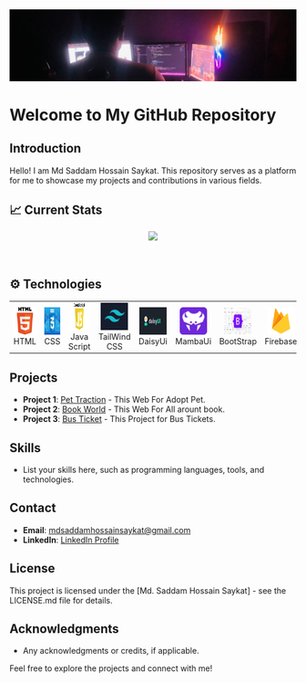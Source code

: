 <img src="./Images/Dev/1714764774209.jpeg" />

##
# Welcome to My GitHub Repository

## Introduction
Hello! I am Md Saddam Hossain Saykat. This repository serves as a platform for me to showcase my projects and contributions in various fields.


## :chart_with_upwards_trend: Current Stats

<p align="center">
  <img width="60%" src="https://github-readme-streak-stats.herokuapp.com?user=jaman-shah&theme=midnight-purple&hide_border=true&background=0D1117&stroke=0D1117&fire=FF1CF7&sideLabels=00F0FF&currStreakNum=FF1CF7&ring=FF1CF7&currStreakLabel=FF1CF7&sideNums=00F0FF" />
</p>

<br>
<h2 align="left"> ⚙ Technologies</h2>
<table align="center">
  <tr>
    <td align="center" width="96">
      <img src="./images/Dev/html.png" width="48" height="48" alt="React">
      <br>HTML
    </td>
    <td align="center" width="96">
      <img src="./images/Dev/css3.jpeg" width="48" height="48" alt="NodeJs">
      <br>CSS
    </td>
    <td align="center" width="96">
      <img src="./images/Dev/javaScript.png" width="48" height="48" alt="Express">
      <br>Java Script
    </td>
    <td align="center" width="96">
      <img src="./images/Dev/tailwind.png" width="48" height="48" alt="TailWind">
      <br>TailWind CSS
    </td>
    <td align="center" width="96">
      <img src="./images/Dev/daisyUi.png" width="48" height="48" alt="Firebase Auth">
      <br>DaisyUi
    </td>
    <td align="center" width="96">
      <img src="./images/Dev/mambaUi.jpg" width="48" height="48" alt="Firebase Auth">
      <br>MambaUi
    </td>
    <td align="center" width="96">
      <img src="./images/Dev/bootstrap.png" width="48" height="48" alt="Firebase Auth">
      <br>BootStrap
    </td>
    <td align="center" width="96">
      <img src="./images/Dev/firebase.png" width="48" height="48" alt="Firebase Auth">
      <br>Firebase
    </td>
    <td align="center" width="96">
      <img src="./images/Dev/vercel.jpg" width="48" height="48" alt="Firebase Auth">
      <br>Vercel
    </td>
    <td align="center" width="96">
      <img src="./images/Dev/daisyUi.png" width="48" height="48" alt="Firebase Auth">
      <br>DaisyUi
    </td>
    <td align="center" width="96">
      <img src="./images/Dev/daisyUi.png" width="48" height="48" alt="Firebase Auth">
      <br>DaisyUi
    </td>
    <td align="center" width="96">
      <img src="./images/Dev/daisyUi.png" width="48" height="48" alt="Firebase Auth">
      <br>DaisyUi
    </td>
    <td align="center" width="96">
      <img src="./images/Dev/daisyUi.png" width="48" height="48" alt="Firebase Auth">
      <br>DaisyUi
    </td>
    <td align="center" width="96">
      <img src="./images/Dev/daisyUi.png" width="48" height="48" alt="Firebase Auth">
      <br>DaisyUi
    </td>
    <td align="center" width="96">
      <img src="./images/Dev/daisyUi.png" width="48" height="48" alt="Firebase Auth">
      <br>DaisyUi
    </td>
    <td align="center" width="96">
      <img src="./images/Dev/daisyUi.png" width="48" height="48" alt="Firebase Auth">
      <br>DaisyUi
    </td>
    <td align="center" width="96">
      <img src="./images/Dev/daisyUi.png" width="48" height="48" alt="Firebase Auth">
      <br>DaisyUi
    </td>
  </tr>
</table>

## Projects
- **Project 1**: [Pet Traction](https://pet-traction.web.app/) - This Web For Adopt Pet.
- **Project 2**: [Book World](https://jovial-banoffee-f958aa.netlify.app/) - This Web For All arount book.
- **Project 3**: [Bus Ticket](https://saddamsaykat.github.io/smart-ticket/) - This Project for Bus Tickets.

## Skills
- List your skills here, such as programming languages, tools, and technologies.

## Contact
- **Email**: mdsaddamhossainsaykat@gmail.com
- **LinkedIn**: [LinkedIn Profile](https://www.linkedin.com/in/md-saddam-hossain-saykat-3a66a7211/)
<!-- - **Website**: [Your Website](https://your-website.com) -->

## License
This project is licensed under the [Md. Saddam Hossain Saykat] - see the LICENSE.md file for details.

## Acknowledgments
- Any acknowledgments or credits, if applicable.

Feel free to explore the projects and connect with me!

